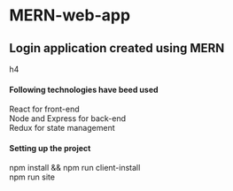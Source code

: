 # MERN-web-app
<h2>Login application created using MERN  </h2>h4


<h4> Following technologies have beed used </h4>
React for front-end <br>
Node and Express for back-end <br>
Redux for state management <br>

<h4>Setting up the project </h4> 

npm install && npm run client-install<br>
npm run site<br>
